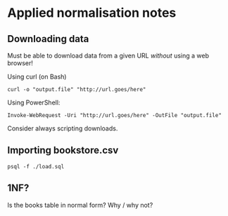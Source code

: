 # Applied normalisation notes

## Downloading data

Must be able to download data from a given URL *without* using a web browser!

Using curl (on Bash)

	curl -o "output.file" "http://url.goes/here" 

Using PowerShell:

	Invoke-WebRequest -Uri "http://url.goes/here" -OutFile "output.file"

Consider always scripting downloads. 

## Importing bookstore.csv

   	psql -f ./load.sql

## 1NF?

Is the books table in normal form?
Why / why not? 


